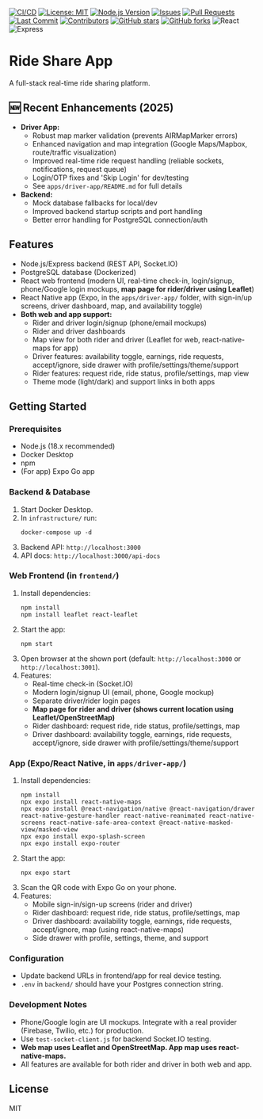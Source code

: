[![CI/CD](https://github.com/esub002/ride-share-app/actions/workflows/ci.yml/badge.svg)](https://github.com/esub002/ride-share-app/actions/workflows/ci.yml)
[![License: MIT](https://img.shields.io/badge/License-MIT-yellow.svg)](LICENSE)
[![Node.js Version](https://img.shields.io/badge/node-18.x-brightgreen.svg)](https://nodejs.org/)
[![Issues](https://img.shields.io/github/issues/esub002/ride-share-app.svg)](https://github.com/esub002/ride-share-app/issues)
[![Pull Requests](https://img.shields.io/github/issues-pr/esub002/ride-share-app.svg)](https://github.com/esub002/ride-share-app/pulls)
[![Last Commit](https://img.shields.io/github/last-commit/esub002/ride-share-app.svg)](https://github.com/esub002/ride-share-app/commits/main)
[![Contributors](https://img.shields.io/github/contributors/esub002/ride-share-app.svg)](https://github.com/esub002/ride-share-app/graphs/contributors)
[![GitHub stars](https://img.shields.io/github/stars/esub002/ride-share-app.svg)](https://github.com/esub002/ride-share-app/stargazers)
[![GitHub forks](https://img.shields.io/github/forks/esub002/ride-share-app.svg)](https://github.com/esub002/ride-share-app/network)
![React](https://img.shields.io/badge/frontend-React-blue)
![Express](https://img.shields.io/badge/backend-Express-green)

# Ride Share App

A full-stack real-time ride sharing platform.

## 🆕 Recent Enhancements (2025)
- **Driver App:**
  - Robust map marker validation (prevents AIRMapMarker errors)
  - Enhanced navigation and map integration (Google Maps/Mapbox, route/traffic visualization)
  - Improved real-time ride request handling (reliable sockets, notifications, request queue)
  - Login/OTP fixes and 'Skip Login' for dev/testing
  - See `apps/driver-app/README.md` for full details
- **Backend:**
  - Mock database fallbacks for local/dev
  - Improved backend startup scripts and port handling
  - Better error handling for PostgreSQL connection/auth

## Features

- Node.js/Express backend (REST API, Socket.IO)
- PostgreSQL database (Dockerized)
- React web frontend (modern UI, real-time check-in, login/signup, phone/Google login mockups, **map page for rider/driver using Leaflet**)
- React Native app (Expo, in the `apps/driver-app/` folder, with sign-in/up screens, driver dashboard, map, and availability toggle)
- **Both web and app support:**
  - Rider and driver login/signup (phone/email mockups)
  - Rider and driver dashboards
  - Map view for both rider and driver (Leaflet for web, react-native-maps for app)
  - Driver features: availability toggle, earnings, ride requests, accept/ignore, side drawer with profile/settings/theme/support
  - Rider features: request ride, ride status, profile/settings, map view
  - Theme mode (light/dark) and support links in both apps

## Getting Started

### Prerequisites

- Node.js (18.x recommended)
- Docker Desktop
- npm
- (For app) Expo Go app

### Backend & Database

1. Start Docker Desktop.
2. In `infrastructure/` run:
   ```
   docker-compose up -d
   ```
3. Backend API: `http://localhost:3000`
4. API docs: `http://localhost:3000/api-docs`

### Web Frontend (in `frontend/`)

1. Install dependencies:
   ```
   npm install
   npm install leaflet react-leaflet
   ```
2. Start the app:
   ```
   npm start
   ```
3. Open browser at the shown port (default: `http://localhost:3000` or `http://localhost:3001`).
4. Features:
   - Real-time check-in (Socket.IO)
   - Modern login/signup UI (email, phone, Google mockup)
   - Separate driver/rider login pages
   - **Map page for rider and driver (shows current location using Leaflet/OpenStreetMap)**
   - Rider dashboard: request ride, ride status, profile/settings, map
   - Driver dashboard: availability toggle, earnings, ride requests, accept/ignore, side drawer with profile/settings/theme/support

### App (Expo/React Native, in `apps/driver-app/`)

1. Install dependencies:
   ```
   npm install
   npx expo install react-native-maps
   npx expo install @react-navigation/native @react-navigation/drawer react-native-gesture-handler react-native-reanimated react-native-screens react-native-safe-area-context @react-native-masked-view/masked-view
   npx expo install expo-splash-screen
   npx expo install expo-router
   ```
2. Start the app:
   ```
   npx expo start
   ```
3. Scan the QR code with Expo Go on your phone.
4. Features:
   - Mobile sign-in/sign-up screens (rider and driver)
   - Rider dashboard: request ride, ride status, profile/settings, map
   - Driver dashboard: availability toggle, earnings, ride requests, accept/ignore, map (using react-native-maps)
   - Side drawer with profile, settings, theme, and support

### Configuration

- Update backend URLs in frontend/app for real device testing.
- `.env` in `backend/` should have your Postgres connection string.

### Development Notes

- Phone/Google login are UI mockups. Integrate with a real provider (Firebase, Twilio, etc.) for production.
- Use `test-socket-client.js` for backend Socket.IO testing.
- **Web map uses Leaflet and OpenStreetMap. App map uses react-native-maps.**
- All features are available for both rider and driver in both web and app.

## License

MIT
